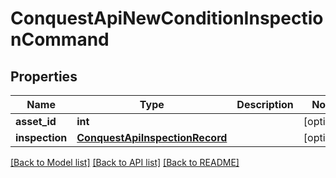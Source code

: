 # ConquestApiNewConditionInspectionCommand

## Properties
Name | Type | Description | Notes
------------ | ------------- | ------------- | -------------
**asset_id** | **int** |  | [optional] 
**inspection** | [**ConquestApiInspectionRecord**](ConquestApiInspectionRecord.md) |  | [optional] 

[[Back to Model list]](../README.md#documentation-for-models) [[Back to API list]](../README.md#documentation-for-api-endpoints) [[Back to README]](../README.md)


